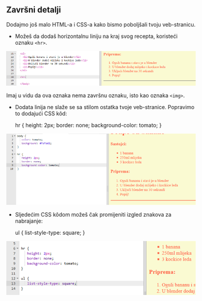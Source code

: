 ## Završni detalji

Dodajmo još malo HTML-a i CSS-a kako bismo poboljšali tvoju veb-stranicu.

+ Možeš da dodaš horizontalnu liniju na kraj svog recepta, koristeći oznaku `<hr>`.

![screenshot](images/recipe-hr.png)

Imaj u vidu da ova oznaka nema završnu oznaku, isto kao oznaka `<img>`.

+ Dodata linija ne slaže se sa stilom ostatka tvoje veb-stranice. Popravimo to dodajući CSS kôd:

    hr {
        height: 2px;
        border: none;
        background-color: tomato;
    }
    

![screenshot](images/recipe-hr-css.png)

+ Sljedećim CSS kôdom možeš čak promijeniti izgled znakova za nabrajanje:

    ul {
        list-style-type: square;
    }
    

![screenshot](images/recipe-ul-css.png)